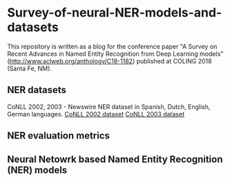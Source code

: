 # Survey-of-neural-NER-models-and-datasets
This repository is written as a blog for the conference paper "A Survey on Recent Advances in Named Entity Recognition from Deep Learning models" (http://www.aclweb.org/anthology/C18-1182)  published at COLING 2018 (Santa Fe, NM).

## NER datasets

CoNLL 2002, 2003 - Newswire NER dataset in Spanish, Dutch, English, German languages.
[CoNLL 2002 dataset](https://www.clips.uantwerpen.be/conll2002/ner/) 
[CoNLL 2003 dataset](https://www.clips.uantwerpen.be/conll2003/ner/)


## NER evaluation metrics

## Neural Netowrk based Named Entity Recognition (NER) models 


